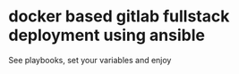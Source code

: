 # docker based gitlab fullstack deployment using ansible
See playbooks, set your variables and enjoy
